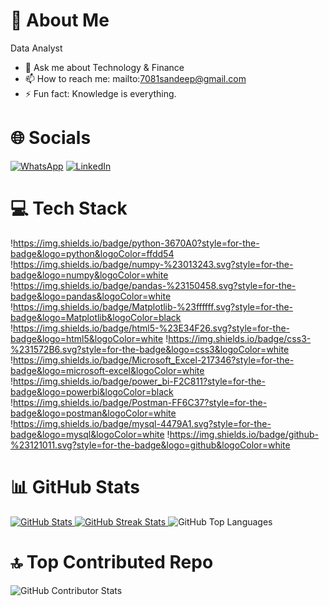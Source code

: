 # 💫 About Me

  Data Analyst
- 💬 Ask me about Technology & Finance
- 📫 How to reach me: mailto:7081sandeep@gmail.com
- ⚡ Fun fact: Knowledge is everything.

# 🌐 Socials
<a target="_blank" rel="noopener noreferrer nofollow" href="https://wa.me/7081353853?text=Hello%20there!"><img src="https://img.shields.io/badge/WhatsApp-25D366?style=for-the-badge&logo=whatsapp&logoColor=white" alt="WhatsApp"></a>
<a target="_blank" rel="noopener noreferrer nofollow" href="https://www.linkedin.com/in/sandeep-tiwari-1b1223193/"><img src="https://img.shields.io/badge/linkedin-%230077B5.svg?style=for-the-badge&logo=linkedin&logoColor=white" alt="LinkedIn"></a>



# 💻 Tech Stack
!https://img.shields.io/badge/python-3670A0?style=for-the-badge&logo=python&logoColor=ffdd54
!https://img.shields.io/badge/numpy-%23013243.svg?style=for-the-badge&logo=numpy&logoColor=white
!https://img.shields.io/badge/pandas-%23150458.svg?style=for-the-badge&logo=pandas&logoColor=white
!https://img.shields.io/badge/Matplotlib-%23ffffff.svg?style=for-the-badge&logo=Matplotlib&logoColor=black
!https://img.shields.io/badge/html5-%23E34F26.svg?style=for-the-badge&logo=html5&logoColor=white
!https://img.shields.io/badge/css3-%231572B6.svg?style=for-the-badge&logo=css3&logoColor=white
!https://img.shields.io/badge/Microsoft_Excel-217346?style=for-the-badge&logo=microsoft-excel&logoColor=white
!https://img.shields.io/badge/power_bi-F2C811?style=for-the-badge&logo=powerbi&logoColor=black
!https://img.shields.io/badge/Postman-FF6C37?style=for-the-badge&logo=postman&logoColor=white
!https://img.shields.io/badge/mysql-4479A1.svg?style=for-the-badge&logo=mysql&logoColor=white
!https://img.shields.io/badge/github-%23121011.svg?style=for-the-badge&logo=github&logoColor=white

# 📊 GitHub Stats
<a target="_blank" rel="noopener noreferrer nofollow" href="https://github.com/11914835">
    <img src="https://github-readme-stats.vercel.app/api?username=11914835&amp;theme=dark&amp;hide_border=false&amp;include_all_commits=true&amp;count_private=true" alt="GitHub Stats" style="max-width: 100%;">
</a>

<a target="_blank" rel="noopener noreferrer nofollow" href="https://github.com/tiwari-ankit-9519">
    <img src="https://github-readme-streak-stats.herokuapp.com/?user=11914835&amp;theme=dark&amp;hide_border=false" alt="GitHub Streak Stats" style="max-width: 100%;">
</a>
<img src="https://github-readme-stats.vercel.app/api/top-langs/?username=11914835&amp;theme=dark&amp;hide_border=false&amp;include_all_commits=false&amp;count_private=false&amp;layout=compact" alt="GitHub Top Languages" style="max-width: 100%;">

# 🔝 Top Contributed Repo
<img src="https://github-contributor-stats.vercel.app/api?username=11914835&amp;limit=5&amp;theme=dark&amp;combine_all_yearly_contributions=true" alt="GitHub Contributor Stats" style="max-width: 100%;">


